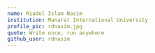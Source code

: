 ```yaml
---
name: Riadul Islam Nasim
institution: Manarat International University
profile_pic: rdnasim.jpg
quote: Write once, run anywhere
github_user: rdnasim
---
```

